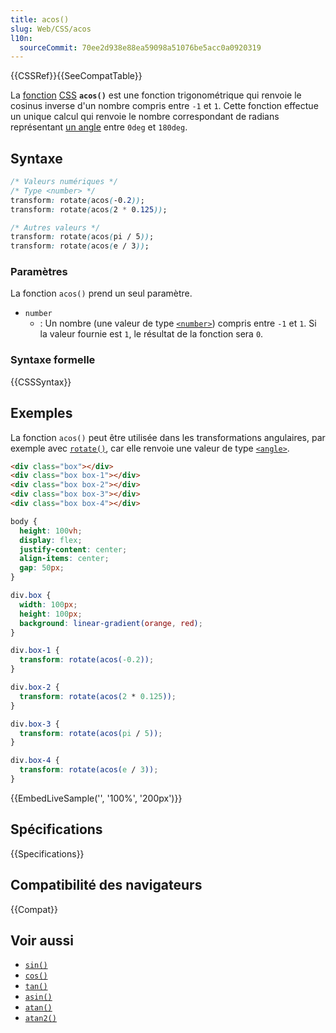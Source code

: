 ```yaml
---
title: acos()
slug: Web/CSS/acos
l10n:
  sourceCommit: 70ee2d938e88ea59098a51076be5acc0a0920319
---
```


{{CSSRef}}{{SeeCompatTable}}

La [fonction](/fr/docs/Web/CSS/CSS_Functions) [CSS](/fr/docs/Web/CSS) **`acos()`** est une fonction trigonométrique qui renvoie le cosinus inverse d'un nombre compris entre `-1` et `1`. Cette fonction effectue un unique calcul qui renvoie le nombre correspondant de radians représentant [un angle](/fr/docs/Web/CSS/angle) entre `0deg` et `180deg`.

## Syntaxe

```css
/* Valeurs numériques */
/* Type <number> */
transform: rotate(acos(-0.2));
transform: rotate(acos(2 * 0.125));

/* Autres valeurs */
transform: rotate(acos(pi / 5));
transform: rotate(acos(e / 3));
```

### Paramètres

La fonction `acos()` prend un seul paramètre.

- `number`
  - : Un nombre (une valeur de type [`<number>`](/fr/docs/Web/CSS/number)) compris entre `-1` et `1`. Si la valeur fournie est `1`, le résultat de la fonction sera `0`.

### Syntaxe formelle

{{CSSSyntax}}

## Exemples

La fonction `acos()` peut être utilisée dans les transformations angulaires, par exemple avec [`rotate()`](/fr/docs/Web/CSS/transform-function/rotate), car elle renvoie une valeur de type [`<angle>`](/fr/docs/Web/CSS/angle).

```html hidden
<div class="box"></div>
<div class="box box-1"></div>
<div class="box box-2"></div>
<div class="box box-3"></div>
<div class="box box-4"></div>
```

```css hidden
body {
  height: 100vh;
  display: flex;
  justify-content: center;
  align-items: center;
  gap: 50px;
}
```

```css
div.box {
  width: 100px;
  height: 100px;
  background: linear-gradient(orange, red);
}

div.box-1 {
  transform: rotate(acos(-0.2));
}

div.box-2 {
  transform: rotate(acos(2 * 0.125));
}

div.box-3 {
  transform: rotate(acos(pi / 5));
}

div.box-4 {
  transform: rotate(acos(e / 3));
}
```

{{EmbedLiveSample('', '100%', '200px')}}

## Spécifications

{{Specifications}}

## Compatibilité des navigateurs

{{Compat}}

## Voir aussi

- [`sin()`](/fr/docs/Web/CSS/sin)
- [`cos()`](/fr/docs/Web/CSS/cos)
- [`tan()`](/fr/docs/Web/CSS/tan)
- [`asin()`](/fr/docs/Web/CSS/asin)
- [`atan()`](/fr/docs/Web/CSS/atan)
- [`atan2()`](/fr/docs/Web/CSS/atan2)
